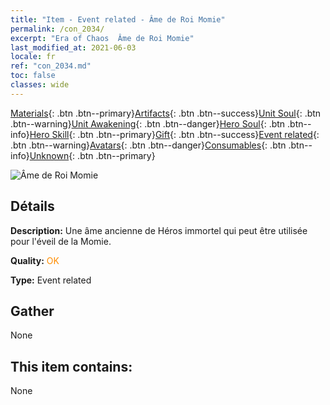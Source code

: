 ```yaml
---
title: "Item - Event related - Âme de Roi Momie"
permalink: /con_2034/
excerpt: "Era of Chaos  Âme de Roi Momie"
last_modified_at: 2021-06-03
locale: fr
ref: "con_2034.md"
toc: false
classes: wide
---
```

 [Materials](/ItemsFR/){: .btn .btn--primary}[Artifacts](/ItemsFR/Artifacts/){: .btn .btn--success}[Unit Soul](/ItemsFR/UnitSoul/){: .btn .btn--warning}[Unit Awakening](/ItemsFR/UnitAwakening/){: .btn .btn--danger}[Hero Soul](/ItemsFR/HeroSoul/){: .btn .btn--info}[Hero Skill](/ItemsFR/HeroSkill/){: .btn .btn--primary}[Gift](/ItemsFR/Gift/){: .btn .btn--success}[Event related](/ItemsFR/Events/){: .btn .btn--warning}[Avatars](/ItemsFR/Avatars/){: .btn .btn--danger}[Consumables](/ItemsFR/Consumables/){: .btn .btn--info}[Unknown](/ItemsFR/Unknown/){: .btn .btn--primary}

 ![Âme de Roi Momie](/images/t/juexing_308.jpg)

## Détails
 **Description:** Une âme ancienne de Héros immortel qui peut être utilisée pour l'éveil de la Momie.

 **Quality:** <span style="color: #FF8C00">OK</span>

 **Type:** Event related

## Gather

  None

## This item contains:

  None

